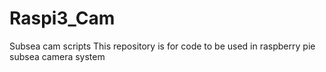 # Raspi3_Cam
Subsea cam scripts
This repository is for code to be used in raspberry pie subsea camera system
